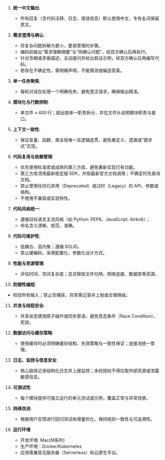 1. **统一中文输出**:
   - 所有回复（含代码注释、日志、错误信息）默认使用中文，专有名词保留原文。
   
2. **需求澄清与确认**:
   - 将复杂问题拆解为更小、更易管理的步骤。
   - 编码前输出“需求理解摘要”与“待确认问题”，经双方确认后再执行。  
   - 针对含糊或矛盾描述，主动提问并给出假设示例，经双方确认后再编写代码。 
   - 若存在不确定性，需明确声明，不能猜测或编造​答案。

3. **单一任务聚焦**:
   - 每轮对话仅处理一个明确任务，避免宽泛请求，确保输出精准。 

4. **模块化与行数控制**:
   - 单文件 ≤ 400 行；超出按单一职责拆分，并在文件头说明模块职责与接口。

5. **上下文一致性**:
   - 保证变量、函数、类全局唯一且逻辑连贯，避免重定义、遗漏或“跳步式”实现。

6. **代码复用与依赖管理**:
   - 优先使用标准库或成熟的第三方库，避免重新实现已有功能。
   - 第三方库须用最新稳定版 SDK，并按最新官方文档调用；不确定时先查询文档。 
   - 禁止使用任何已弃用（Deprecated）或过时（Legacy）的 API、参数或结构。
   - 不使用不兼容或实验特性。

7. **代码风格统一**:
   - 遵循目标语言主流风格（如 Python: PEP8、JavaScript: Airbnb）；
   - 命名含义清晰、规范、准确。

8. **代码可维护性**:
   - 低耦合、高内聚；遵循 SOLID。
   - 禁止硬编码，采用配置化、参数化设计方式。

9. **性能与资源管理**:
   - 评估时间、空间复杂度；显式释放文件句柄、网络连接、数据库等资源。  

10. **防御性编程**:
   - 校验所有输入；禁止空捕获，异常需记录并上抛或合理降级。 

11. **并发与线程安全**:
    - 共享状态使用原子操作或同步原语，避免竞态条件（Race Condition）、死锁。

12. **数据访问与缓存策略**:
    - 使用缓存时必须明确缓存结构、失效策略与一致性保证；连接池统一管理。

13. **日志、监控与信息安全**:  
    - 核心路径记录结构化日志并上报监控；未经授权不得拉取外部资源或泄露敏感信息。 

14. **可测试性**:  
    - 每个模块提供可独立运行的单元测试或示例，覆盖正常与异常场景。  

15. **持续改进**:  
    - 根据用户反馈进行回归测试和增量优化，保持规则一致性与可追溯性。  

16. **运行环境**
    - 开发环境: Mac(M系列)
    - 生产环境：Docker/Kubernetes
    - 应用需兼容无服务器（Serverless）和云原生平台。